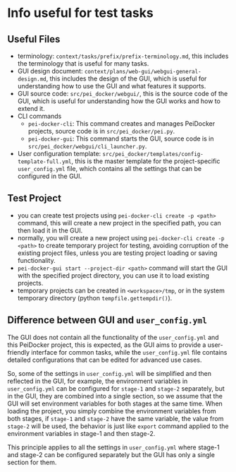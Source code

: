 # Info useful for test tasks

## Useful Files

- terminology: `context/tasks/prefix/prefix-terminology.md`, this includes the terminology that is useful for many tasks.
- GUI design document: `context/plans/web-gui/webgui-general-design.md`, this includes the design of the GUI, which is useful for understanding how to use the GUI and what features it supports.
- GUI source code: `src/pei_docker/webgui/`, this is the source code of the GUI, which is useful for understanding how the GUI works and how to extend it.
- CLI commands
    - `pei-docker-cli`: This command creates and manages PeiDocker projects, source code is in `src/pei_docker/pei.py`.
    - `pei-docker-gui`: This command starts the GUI, source code is in `src/pei_docker/webgui/cli_launcher.py`.
- User configuration template: `src/pei_docker/templates/config-template-full.yml`, this is the master template for the project-specific `user_config.yml` file, which contains all the settings that can be configured in the GUI.
  
## Test Project

- you can create test projects using `pei-docker-cli create -p <path>` command, this will create a new project in the specified path, you can then load it in the GUI.
- normally, you will create a new project using `pei-docker-cli create -p <path>` to create temporary project for testing, avoiding corruption of the existing project files, unless you are testing project loading or saving functionality.
- `pei-docker-gui start --project-dir <path>` command will start the GUI with the specified project directory, you can use it to load existing projects.
- temporary projects can be created in `<workspace>/tmp`, or in the system temporary directory (python `tempfile.gettempdir()`).

## Difference between GUI and `user_config.yml`

The GUI does not contain all the functionality of the `user_config.yml` and this PeiDocker project, this is expected, as the GUI aims to provide a user-friendly interface for common tasks, while the `user_config.yml` file contains detailed configurations that can be edited for advanced use cases.

So, some of the settings in `user_config.yml` will be simplified and then reflected in the GUI, for example, the environment variables in `user_config.yml` can be configured for `stage-1` and `stage-2` separately, but in the GUI, they are combined into a single section, so we assume that the GUI will set environment variables for both stages at the same time. When loading the project, you simply combine the environment variables from both stages, if `stage-1` and `stage-2` have the same variable, the value from `stage-2` will be used, the behavior is just like `export` command applied to the environment variables in stage-1 and then stage-2.

This principle applies to all the settings in `user_config.yml` where stage-1 and stage-2 can be configured separately but the GUI has only a single section for them.
